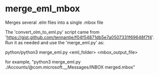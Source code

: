 # merge_eml_mbox
Merges several .elm files into a single .mbox file

The 'convert_olm_to_eml.py' script came from 'https://gist.github.com/tennantje/f04f54871db5e7a0507331f69648f7f4'. Run it as needed and use the 'merge_eml.py' as:

python/python3 merge_eml.py <eml_folder> <mbox_output_file>

for example, "python3 merge_eml.py ./Accounts/<username>@<domain>com.microsoft.__Messages/INBOX merged.mbox"
